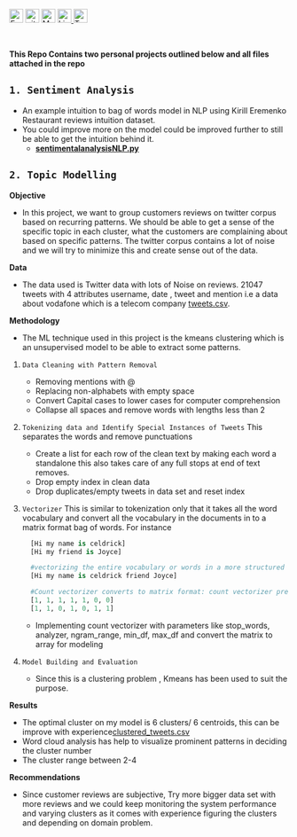 <p aligne = "center">
<a href="https://kuta-ndze.github.io/" target="_blank" rel="noopener noreferrer"><img alt="Eample Portfolio URL" src="https://img.shields.io/badge/Portfolio-%23000000.svg?style=for-the-badge&logo=firefox&logoColor=#FF7139" height="25"></a> 
<a href="https://github.com/kuta-ndze"><img alt="github URL" src="https://img.shields.io/badge/github-%23121011.svg?style=for-the-badge&logo=github&logoColor=white" height="25"></a>
<a href="mailto:kutaceldrick880@gmail.com"><img alt="Mailto" src="https://img.shields.io/badge/Email-D14836?style=for-the-badge&logo=gmail&logoColor=white" height="25"></a>
<a href="https://www.linkedin.com/in/kuta-n-celdrick-b808ba169/" target="_blank" rel="noopener noreferrer"><img alt="Linkedin URL" src="https://img.shields.io/badge/linkedin-%230077B5.svg?style=for-the-badge&logo=linkedin&logoColor=white" height="25">
<a href="https://twitter.com/kutandze" target="_blank" rel="noopener noreferrer"><img alt="Twitter URL" src="https://img.shields.io/badge/Twitter-%231DA1F2.svg?style=for-the-badge&logo=Twitter&logoColor=white" height="25"></a></p><br>

**This Repo Contains two personal projects outlined below and all files attached in the repo**

## `1. Sentiment Analysis`

- An example intuition to bag of words model in NLP using Kirill Eremenko Restaurant reviews intuition dataset.
- You could improve more on the model could be improved further to still be able to get the intuition behind it.
  - [**sentimentalanalysisNLP.py**](https://github.com/kuta-ndze/NLP-bag-of-words/blob/main/SentimentanalysisNLP.py)

## `2. Topic Modelling`

**Objective**

- In this project, we want to group customers reviews on twitter corpus based on recurring
  patterns. We should be able to get a sense of the specific topic in each cluster, what the customers are complaining about
  based on specific patterns. The twitter corpus contains a lot of noise and we will try to minimize this and create sense out of the data.

**Data**

- The data used is Twitter data with lots of Noise on reviews. 21047 tweets with 4 attributes username, date , tweet and mention i.e a data about vodafone which is a telecom company [tweets.csv](https://github.com/kuta-ndze/Natural_Language_Processing/blob/main/tweets.csv).

**Methodology**

- The ML technique used in this project is the kmeans clustering which is an unsupervised model to be able to extract some patterns.

1. `Data Cleaning with Pattern Removal`
   - Removing mentions with @
   - Replacing non-alphabets with empty space
   - Convert Capital cases to lower cases for computer comprehension
   - Collapse all spaces and remove words with lengths less than 2
2. `Tokenizing data and Identify Special Instances of Tweets`
   This separates the words and remove punctuations
   - Create a list for each row of the clean text by making each word a standalone this also takes care of any full stops at end of text removes.
   - Drop empty index in clean data
   - Drop duplicates/empty tweets in data set and reset index
3. `Vectorizer`
   This is similar to tokenization only that it takes all the word vocabulary and convert all the vocabulary in the documents in to a matrix format bag of words. For instance

   ```Python
     [Hi my name is celdrick]
     [Hi my friend is Joyce]

     #vectorizing the entire vocabulary or words in a more structured format to a fix number of input length
     [Hi my name is celdrick friend Joyce]

     #Count vectorizer converts to matrix format: count vectorizer preferred to Tfidf because we have small data set.
     [1, 1, 1, 1, 1, 0, 0]
     [1, 1, 0, 1, 0, 1, 1]
   ```

   - Implementing count vectorizer with parameters like stop_words, analyzer, ngram_range, min_df, max_df and convert the matrix to array for modeling

4. `Model Building and Evaluation`
   - Since this is a clustering problem , Kmeans has been used to suit the purpose.

**Results**

- The optimal cluster on my model is 6 clusters/ 6 centroids, this can be improve with experience[clustered_tweets.csv](https://github.com/kuta-ndze/Natural_Language_Processing/blob/main/clustered_tweets.csv)
- Word cloud analysis has help to visualize prominent patterns in deciding the cluster number
- The cluster range between 2-4

**Recommendations**

- Since customer reviews are subjective, Try more bigger data set with more reviews and we could keep
  monitoring the system performance and varying clusters as it comes with experience figuring the clusters and depending on domain problem.

